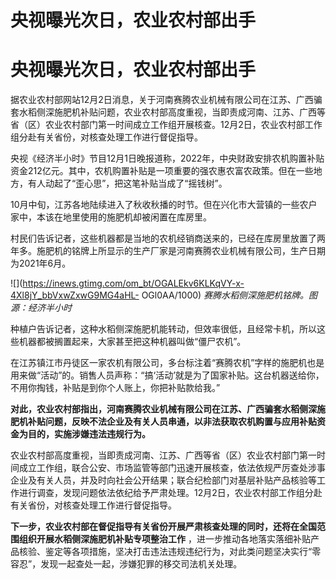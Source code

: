 # 央视曝光次日，农业农村部出手

# 央视曝光次日，农业农村部出手

据农业农村部网站12月2日消息，关于河南赛腾农业机械有限公司在江苏、广西骗套水稻侧深施肥机补贴问题，农业农村部高度重视，当即责成河南、江苏、广西等省（区）农业农村部门第一时间成立工作组开展核查。12月2日，农业农村部工作组分赴有关省份，对核查处理工作进行督促指导。

央视《经济半小时》节目12月1日晚报道称，2022年，中央财政安排农机购置补贴资金212亿元。其中，农机购置补贴是一项重要的强农惠农富农政策。但在一些地方，有人动起了“歪心思”，把这笔补贴当成了“摇钱树”。

10月中旬，江苏各地陆续进入了秋收秋播的时节。但在兴化市大营镇的一些农户家中，本该在地里使用的施肥机却被闲置在库房里。

村民们告诉记者，这些机器都是当地的农机经销商送来的，已经在库房里放置了两年多。施肥机的铭牌上所显示的生产厂家是河南赛腾农业机械有限公司，生产日期为2021年6月。

![](https://inews.gtimg.com/om_bt/OGALEkv6KLKqVY-x-4Xl8jY_bbVxwZxwG9MG4aHL-
OGl0AA/1000) _赛腾水稻侧深施肥机铭牌。图源：经济半小时_

种植户告诉记者，这种水稻侧深施肥机能转动，但效率很低，且经常卡机，所以这些机器都被搁置起来，大家甚至把这种机器叫做“僵尸农机”。

在江苏镇江市丹徒区一家农机有限公司，多台标注着“赛腾农机”字样的施肥机也是用来做“活动”的。销售人员声称：“搞‘活动’就是为了国家补贴。这台机器送给你，不用你掏钱，补贴是到你个人账上，你把补贴款给我。”

**对此，农业农村部指出，河南赛腾农业机械有限公司在江苏、广西骗套水稻侧深施肥机补贴问题，反映不法企业及有关人员串通，以非法获取农机购置与应用补贴资金为目的，实施涉嫌违法违规行为。**

农业农村部高度重视，当即责成河南、江苏、广西等省（区）农业农村部门第一时间成立工作组，联合公安、市场监管等部门迅速开展核查，依法依规严厉查处涉事企业及有关人员，并及时向社会公开结果；联合纪检部门对基层补贴产品核验等工作进行调查，发现问题依法依纪给予严肃处理。12月2日，农业农村部工作组分赴有关省份，对核查处理工作进行督促指导。

**下一步，农业农村部在督促指导有关省份开展严肃核查处理的同时，还将在全国范围组织开展水稻侧深施肥机补贴专项整治工作**
，进一步推动各地落实落细补贴产品核验、鉴定等各项措施，坚决打击违法违规违纪行为，对此类问题坚决实行“零容忍”，发现一起查处一起，涉嫌犯罪的移交司法机关处理。

